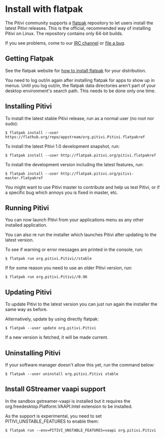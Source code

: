 # Install with flatpak

The Pitivi community supports a [flatpak](http://flatpak.org/)
repository to let users install the latest Pitivi releases. This is the
official, recommended way of installing Pitivi on Linux. The repository
contains only 64-bit builds.

If you see problems, come to our [IRC
channel](http://www.pitivi.org/?go=contact) or [file a
bug](Bug_reporting.md).

## Getting Flatpak

See the flatpak website for [how to install flatpak](http://flatpak.org/getting.html)
for your distribution.

You need to log out/in again after installing flatpak for apps to show
up in menus. Until you log out/in, the flatpak data directories aren't
part of your desktop environment's search path. This needs to be done
only one time.

## Installing Pitivi

To install the latest stable Pitivi release, run as a normal user (no
root nor sudo):

```
$ flatpak install --user https://flathub.org/repo/appstream/org.pitivi.Pitivi.flatpakref
```

To install the latest Pitivi 1.0 development snapshot, run:

```
$ flatpak install --user http://flatpak.pitivi.org/pitivi.flatpakref
```

To install the development version including the latest features, run:

```
$ flatpak install --user http://flatpak.pitivi.org/pitivi-master.flatpakref
```

You might want to use Pitivi master to contribute and help us test
Pitivi, or if a specific bug which annoys you is fixed in master, etc.

## Running Pitivi

You can now launch Pitivi from your applications menu as any other
installed application.

You can also re run the installer which launches Pitivi after updating
to the latest version.

To see if warning or error messages are printed in the console, run:

```
$ flatpak run org.pitivi.Pitivi//stable
```

If for some reason you need to use an older Pitivi version, run:

```
$ flatpak run org.pitivi.Pitivi//0.96
```

## Updating Pitivi

To update Pitivi to the latest version you can just run again the
installer the same way as before.

Alternatively, update by using directly flatpak:

```
$ flatpak --user update org.pitivi.Pitivi
```

If a new version is fetched, it will be made current.

## Uninstalling Pitivi

If your software manager doesn't allow this yet, run the command below:

```
$ flatpak --user uninstall org.pitivi.Pitivi stable
```

## Install GStreamer vaapi support

In the sandbox gstreamer-vaapi is installed but it requires the
org.freedesktop.Platform.VAAPI.Intel extension to be installed.

As the support is experimental, you need to set PITIVI_UNSTABLE_FEATURES
to enable them:
```
$ flatpak run --env=PITIVI_UNSTABLE_FEATURES=vaapi org.pitivi.Pitivi
```
